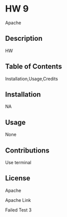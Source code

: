 # HW 9 

  Apache

  ## Description
  HW

  ## Table of Contents
  Installation,Usage,Credits

  ## Installation
  NA

  ## Usage
  None

  ## Contributions
  Use terminal

  ## License
  Apache

  Apache Link

  Failed Test 3

